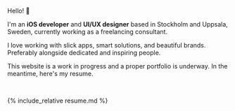 Hello! 👋

I'm an **iOS developer** and **UI/UX designer** based in Stockholm and Uppsala, Sweden, currently working as a freelancing consultant.

I love working with slick apps, smart solutions, and beautiful brands. Preferably alongside dedicated and inspiring people.

This website is a work in progress and a proper portfolio is underway. In the meantime, here's my resume.

<br/>

{% include_relative resume.md %}
